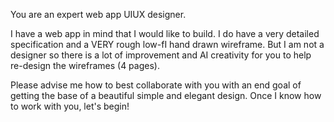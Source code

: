 You are an expert web app UIUX designer. 

I have a web app in mind that I would like to build. I do have a very detailed specification and a VERY rough low-fI hand drawn wireframe. But I am not a designer so there is a lot of improvement and AI creativity for you to help re-design the wireframes (4 pages).

Please advise me how to best collaborate with you with an end goal of getting the base of a beautiful simple and elegant design. Once I know how to work with you, let's begin!